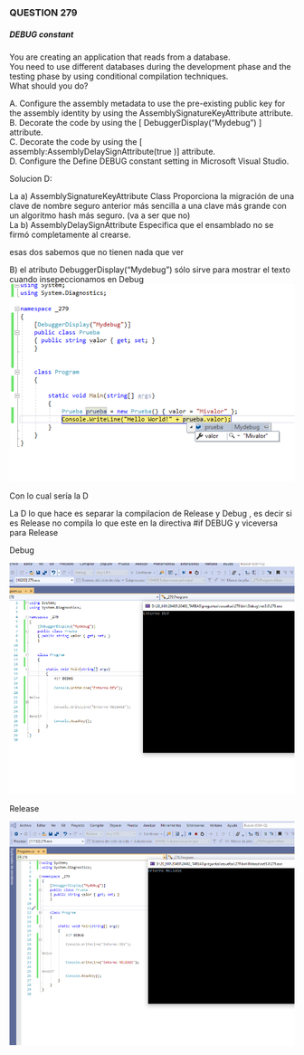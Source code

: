 ### QUESTION 279

##### DEBUG constant

You are creating an application that reads from a database.  
You need to use different databases during the development phase and the testing phase by using conditional
compilation techniques.  
What should you do?  


A. Configure the assembly metadata to use the pre-existing public key for the assembly identity by using the
AssemblySignatureKeyAttribute attribute.  
B. Decorate the code by using the [ DebuggerDisplay(“Mydebug”) ] attribute.  
C. Decorate the code by using the [ assembly:AssemblyDelaySignAttribute(true )] attribute.  
D. Configure the Define DEBUG constant setting in Microsoft Visual Studio.  

Solucion D:


La a) AssemblySignatureKeyAttribute Class Proporciona la migración de una clave de nombre seguro anterior más sencilla a una clave más grande con un algoritmo hash más seguro.  (va a ser que no)  
La b) AssemblyDelaySignAttribute  Especifica que el ensamblado no se firmó completamente al crearse.

esas dos sabemos que no tienen nada que ver 


B) el atributo DebuggerDisplay(“Mydebug”) sólo sirve para mostrar el texto cuando insepeccionamos en Debug   
![c1](c1.PNG)


Con lo cual sería la D 

La D lo que hace es separar la compilacion de Release y Debug , es decir si es Release no compila lo que este en la directiva #if DEBUG y viceversa para Release

Debug  

![c2](c2.PNG)


Release  

![c3](c3.PNG)
